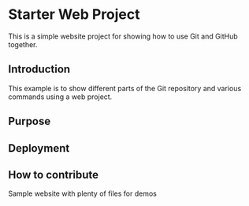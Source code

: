 # Starter Web Project

This is a simple website project for showing how to use Git and GitHub together.

## Introduction

This example is to show different parts of the Git repository and various commands using a web project.
## Purpose

## Deployment

## How to contribute
Sample website with plenty of files for demos